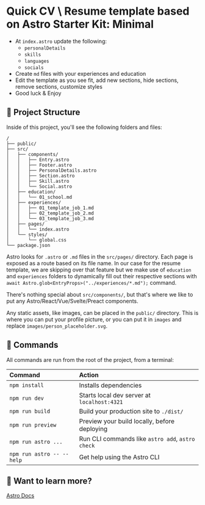 # Quick CV \ Resume template based on Astro Starter Kit: Minimal

- At `index.astro` update the following:
  - `personalDetails`
  - `skills`
  - `languages`
  - `socials`
- Create `md` files with your experiences and education
- Edit the template as you see fit, add new sections, hide sections, remove sections, customize styles
- Good luck & Enjoy

## 🚀 Project Structure

Inside of this project, you'll see the following folders and files:

```text
/
├── public/
├── src/
│   ├── components/
│   │   ├── Entry.astro
│   │   ├── Footer.astro
│   │   ├── PersonalDetails.astro
│   │   ├── Section.astro
│   │   ├── Skill.astro
│   │   └── Social.astro
│   ├── education/
│   │   └── 01_school.md
│   ├── experiences/
│   │   ├── 01_template_job_1.md
│   │   ├── 02_template_job_2.md
│   │   └── 03_template_job_3.md
│   ├── pages/
│   │   └── index.astro
│   └── styles/
│       └── global.css
└── package.json
```

Astro looks for `.astro` or `.md` files in the `src/pages/` directory. Each page is exposed as a route based on its file name. In our case for the resume template, we are skipping over that feature but we make use of `education` and `experiences` folders to dynamically fill out their respective sections with `await Astro.glob<EntryProps>("../experiences/*.md");` command.

There's nothing special about `src/components/`, but that's where we like to put any Astro/React/Vue/Svelte/Preact components.

Any static assets, like images, can be placed in the `public/` directory. This is where you can put your profile picture, or you can put it in `images` and replace `images/person_placeholder.svg`.

## 🧞 Commands

All commands are run from the root of the project, from a terminal:

| Command                   | Action                                           |
| :------------------------ | :----------------------------------------------- |
| `npm install`             | Installs dependencies                            |
| `npm run dev`             | Starts local dev server at `localhost:4321`      |
| `npm run build`           | Build your production site to `./dist/`          |
| `npm run preview`         | Preview your build locally, before deploying     |
| `npm run astro ...`       | Run CLI commands like `astro add`, `astro check` |
| `npm run astro -- --help` | Get help using the Astro CLI                     |

## 👀 Want to learn more?

[Astro Docs](https://docs.astro.build)
